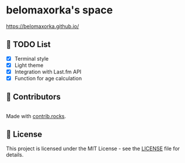 # belomaxorka's space

https://belomaxorka.github.io/

## 🍩 TODO List

- [x] Terminal style
- [x] Light theme
- [x] Integration with Last.fm API
- [x] Function for age calculation

## 💚 Contributors

<a href="https://github.com/belomaxorka/belomaxorka.github.io/graphs/contributors">
  <img src="https://contrib.rocks/image?repo=belomaxorka/belomaxorka.github.io" alt=""/>
</a>

Made with [contrib.rocks](https://contrib.rocks).

## 📖 License

This project is licensed under the MIT License - see
the [LICENSE](https://github.com/belomaxorka/belomaxorka.github.io/blob/main/LICENSE) file for details.

